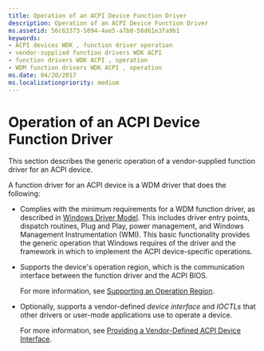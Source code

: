 ```yaml
---
title: Operation of an ACPI Device Function Driver
description: Operation of an ACPI Device Function Driver
ms.assetid: 56c63373-5094-4ae5-a7b0-56d61e3fa9b1
keywords:
- ACPI devices WDK , function driver operation
- vendor-supplied function drivers WDK ACPI
- function drivers WDK ACPI , operation
- WDM function drivers WDK ACPI , operation
ms.date: 04/20/2017
ms.localizationpriority: medium
---
```


# Operation of an ACPI Device Function Driver





This section describes the generic operation of a vendor-supplied function driver for an ACPI device.

A function driver for an ACPI device is a WDM driver that does the following:

-   Complies with the minimum requirements for a WDM function driver, as described in [Windows Driver Model](https://msdn.microsoft.com/library/windows/hardware/ff565698). This includes driver entry points, dispatch routines, Plug and Play, power management, and Windows Management Instrumentation (WMI). This basic functionality provides the generic operation that Windows requires of the driver and the framework in which to implement the ACPI device-specific operations.

-   Supports the device's operation region, which is the communication interface between the function driver and the ACPI BIOS.

    For more information, see [Supporting an Operation Region](supporting-an-operation-region.md).

-   Optionally, supports a vendor-defined *device interface* and *IOCTLs* that other drivers or user-mode applications use to operate a device.

    For more information, see [Providing a Vendor-Defined ACPI Device Interface](providing-a-vendor-defined-acpi-device-interface.md).

 

 




